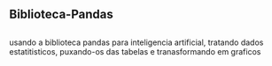 ## Biblioteca-Pandas
##
usando a biblioteca pandas para inteligencia artificial, tratando dados estatitisticos, puxando-os das tabelas e tranasformando em graficos

